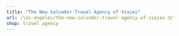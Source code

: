 ```yaml
---
title: "The New Salvador Travel Agency of Viajes"
url: /los-angeles/the-new-salvador-travel-agency-of-viajes-3/
shop: travel agency
---
```

